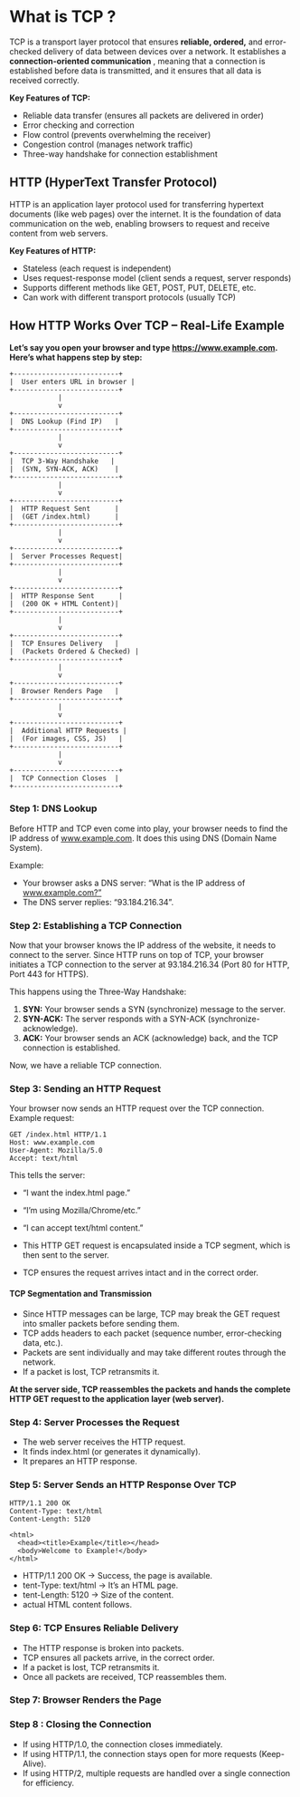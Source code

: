 
# What is TCP ?

TCP is a transport layer protocol that ensures **reliable, ordered,** and error-checked delivery 
of data between devices over a network. 
It establishes a **connection-oriented communication** , 
meaning that a connection is established before 
data is transmitted, and it ensures that all data is 
received correctly.

**Key Features of TCP:** </br>
* Reliable data transfer (ensures all packets are delivered in order)
* Error checking and correction
* Flow control (prevents overwhelming the receiver)
* Congestion control (manages network traffic)
* Three-way handshake for connection establishment

## HTTP (HyperText Transfer Protocol)

HTTP is an application layer protocol used for transferring hypertext documents (like web pages) over the internet. It is the foundation of data communication on the web, enabling browsers to request and receive content from web servers.

**Key Features of HTTP:** </br>
* Stateless (each request is independent)
* Uses request-response model (client sends a request, server responds)
* Supports different methods like GET, POST, PUT, DELETE, etc.
* Can work with different transport protocols (usually TCP)

## How HTTP Works Over TCP – Real-Life Example

**Let’s say you open your browser and type https://www.example.com. Here’s what happens step by step:** </br>
```
+--------------------------+
|  User enters URL in browser |
+--------------------------+
            |
            v
+--------------------------+
|  DNS Lookup (Find IP)   |
+--------------------------+
            |
            v
+--------------------------+
|  TCP 3-Way Handshake   |
|  (SYN, SYN-ACK, ACK)    |
+--------------------------+
            |
            v
+--------------------------+
|  HTTP Request Sent      |
|  (GET /index.html)      |
+--------------------------+
            |
            v
+--------------------------+
|  Server Processes Request|
+--------------------------+
            |
            v
+--------------------------+
|  HTTP Response Sent      |
|  (200 OK + HTML Content)|
+--------------------------+
            |
            v
+--------------------------+
|  TCP Ensures Delivery   |
|  (Packets Ordered & Checked) |
+--------------------------+
            |
            v
+--------------------------+
|  Browser Renders Page   |
+--------------------------+
            |
            v
+--------------------------+
|  Additional HTTP Requests |
|  (For images, CSS, JS)   |
+--------------------------+
            |
            v
+--------------------------+
|  TCP Connection Closes  |
+--------------------------+

```


### Step 1: DNS Lookup

Before HTTP and TCP even come into play, your browser needs to find the IP address of www.example.com. It does this using DNS (Domain Name System).

Example:
* Your browser asks a DNS server: “What is the IP address of www.example.com?”
* The DNS server replies: “93.184.216.34”.

### Step 2: Establishing a TCP Connection

Now that your browser knows the IP address of the website, it needs to connect to the server.
Since HTTP runs on top of TCP, your browser initiates a TCP connection to the server at 93.184.216.34 (Port 80 for HTTP, Port 443 for HTTPS).

This happens using the Three-Way Handshake:
1.	**SYN:** Your browser sends a SYN (synchronize) message to the server.
2.	**SYN-ACK:** The server responds with a SYN-ACK (synchronize-acknowledge).
3.	**ACK:** Your browser sends an ACK (acknowledge) back, and the TCP connection is established.

Now, we have a reliable TCP connection.

### Step 3: Sending an HTTP Request

Your browser now sends an HTTP request over the TCP connection.
Example request:

```
GET /index.html HTTP/1.1  
Host: www.example.com  
User-Agent: Mozilla/5.0  
Accept: text/html

```
This tells the server:
* “I want the index.html page.”
* “I’m using Mozilla/Chrome/etc.”
* “I can accept text/html content.”

* This HTTP GET request is encapsulated inside a TCP segment, which is then sent to the server.
* TCP ensures the request arrives intact and in the correct order.

#### TCP Segmentation and Transmission

* Since HTTP messages can be large, TCP may break the GET request into smaller packets before sending them.
* TCP adds headers to each packet (sequence number, error-checking data, etc.).
* Packets are sent individually and may take different routes through the network.
* If a packet is lost, TCP retransmits it.

**At the server side, TCP reassembles the packets and hands the complete HTTP GET request to the application layer (web server).**


### Step 4: Server Processes the Request

* The web server receives the HTTP request.
* It finds index.html (or generates it dynamically).
* It prepares an HTTP response.

### Step 5: Server Sends an HTTP Response Over TCP

```http request
HTTP/1.1 200 OK  
Content-Type: text/html  
Content-Length: 5120  

<html>  
  <head><title>Example</title></head>  
  <body>Welcome to Example!</body>  
</html>
```

* HTTP/1.1 200 OK → Success, the page is available.
* tent-Type: text/html → It’s an HTML page.
* tent-Length: 5120 → Size of the content. 
* actual HTML content follows.

### Step 6: TCP Ensures Reliable Delivery

* The HTTP response is broken into packets.
* TCP ensures all packets arrive, in the correct order.
* If a packet is lost, TCP retransmits it.
* Once all packets are received, TCP reassembles them.

### Step 7: Browser Renders the Page

### Step 8 : Closing the Connection

* If using HTTP/1.0, the connection closes immediately.
* If using HTTP/1.1, the connection stays open for more requests (Keep-Alive).
* If using HTTP/2, multiple requests are handled over a single connection for efficiency.

